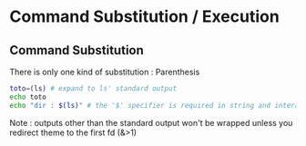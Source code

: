 
# Command Substitution / Execution

## Command Substitution

There is only one kind of substitution : Parenthesis

```bash
toto=(ls) # expand to ls' standard output
echo toto
echo "dir : $(ls)" # the '$' specifier is required in string and interactive contexts
```

Note : outputs other than the standard output won't be wrapped unless you redirect theme to the first fd (&>1)

